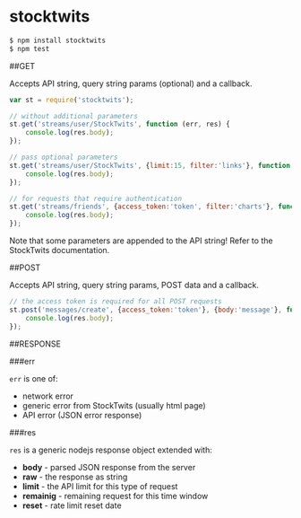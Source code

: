 stocktwits
==========

```bash
$ npm install stocktwits
$ npm test
```


##GET

Accepts API string, query string params (optional) and a callback.

```js
var st = require('stocktwits');

// without additional parameters
st.get('streams/user/StockTwits', function (err, res) {
    console.log(res.body);
});

// pass optional parameters
st.get('streams/user/StockTwits', {limit:15, filter:'links'}, function (err, res) {
    console.log(res.body);
});

// for requests that require authentication
st.get('streams/friends', {access_token:'token', filter:'charts'}, function (err, res) {
    console.log(res.body);
});
```
Note that some parameters are appended to the API string! Refer to the StockTwits documentation.


##POST

Accepts API string, query string params, POST data and a callback.

```js
// the access token is required for all POST requests
st.post('messages/create', {access_token:'token'}, {body:'message'}, function (err, res) {
    console.log(res.body);
});
```

##RESPONSE

###err

`err` is one of:
- network error
- generic error from StockTwits (usually html page)
- API error (JSON error response)

###res

`res` is a generic nodejs response object extended with:
- **body** - parsed JSON response from the server
- **raw** - the response as string
- **limit** - the API limit for this type of request
- **remainig** - remaining request for this time window
- **reset** - rate limit reset date
